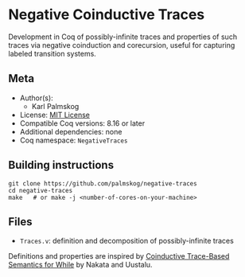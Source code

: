 # Negative Coinductive Traces

Development in Coq of possibly-infinite traces and properties
of such traces via negative coinduction and corecursion, useful
for capturing labeled transition systems.

## Meta

- Author(s):
  - Karl Palmskog
- License: [MIT License](LICENSE)
- Compatible Coq versions: 8.16 or later
- Additional dependencies: none
- Coq namespace: `NegativeTraces`

## Building instructions

``` shell
git clone https://github.com/palmskog/negative-traces
cd negative-traces
make   # or make -j <number-of-cores-on-your-machine>
```

## Files

- `Traces.v`: definition and decomposition of possibly-infinite traces

Definitions and properties are inspired by
[Coinductive Trace-Based Semantics for While][coind-sem-url]
by Nakata and Uustalu.

[coind-sem-url]: https://github.com/palmskog/coind-sem-while
